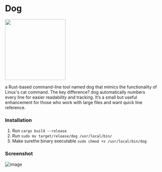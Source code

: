 # Dog
<img src="https://github.com/user-attachments/assets/a10b9c06-8d57-4f23-aaac-5119c7097f1c" width="200px">

a Rust-based command-line tool named dog that mimics the functionality of Linux's cat command. The key difference? dog automatically numbers every line for easier readability and tracking. It’s a small but useful enhancement for those who work with large files and want quick line reference.

### Installation

1. Run `cargo build --release`
2. Run `sudo mv target/release/dog /usr/local/bin/`
3. Make surethe binary executable `sudo chmod +x /usr/local/bin/dog`

### Screenshot
![image](https://github.com/user-attachments/assets/6548c027-5a46-47ee-a2d0-2ef1f70daadf)
